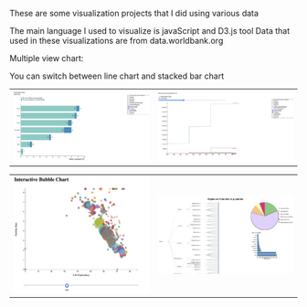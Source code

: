 These are some visualization projects that I did using various data

The main language I used to visualize is javaScript and D3.js tool
Data that used in these visualizations are from data.worldbank.org

Multiple view chart:

You can switch between line chart and stacked bar chart

<table>
  <tr>
    <td>
      <img src="/MultiView%20chart/BarChart.png" alt="Bar Chart">
    </td>
    <td>
      <img src="/MultiView%20chart/LineChart.png" alt="Line Chart">
    </td>
  </tr>
</table>

<table>
  <tr>
    <td>
      <img src="/BubbleChart/successfullChart.png" alt="Bubble Chart">
    </td>
    <td>
      <img src="/Interactive%20Visualization%20of%20Population%20data/Image.png" alt="Interactive Chart">
    </td>
  </tr>
</table>
